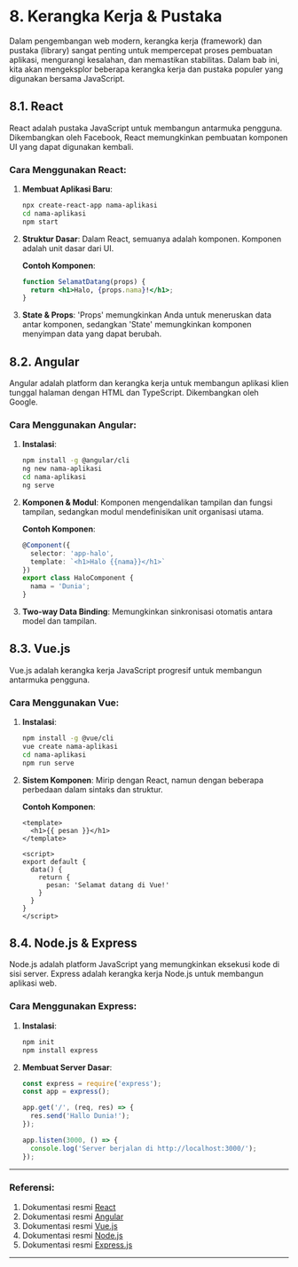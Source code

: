 # 8. Kerangka Kerja & Pustaka

Dalam pengembangan web modern, kerangka kerja (framework) dan pustaka (library) sangat penting untuk mempercepat proses pembuatan aplikasi, mengurangi kesalahan, dan memastikan stabilitas. Dalam bab ini, kita akan mengeksplor beberapa kerangka kerja dan pustaka populer yang digunakan bersama JavaScript.

## 8.1. React

React adalah pustaka JavaScript untuk membangun antarmuka pengguna. Dikembangkan oleh Facebook, React memungkinkan pembuatan komponen UI yang dapat digunakan kembali.

### Cara Menggunakan React:

1. **Membuat Aplikasi Baru**:
   ```bash
   npx create-react-app nama-aplikasi
   cd nama-aplikasi
   npm start
   ```

2. **Struktur Dasar**: Dalam React, semuanya adalah komponen. Komponen adalah unit dasar dari UI.

   **Contoh Komponen**:
   ```jsx
   function SelamatDatang(props) {
     return <h1>Halo, {props.nama}!</h1>;
   }
   ```

3. **State & Props**: 'Props' memungkinkan Anda untuk meneruskan data antar komponen, sedangkan 'State' memungkinkan komponen menyimpan data yang dapat berubah.


## 8.2. Angular

Angular adalah platform dan kerangka kerja untuk membangun aplikasi klien tunggal halaman dengan HTML dan TypeScript. Dikembangkan oleh Google.

### Cara Menggunakan Angular:

1. **Instalasi**:
   ```bash
   npm install -g @angular/cli
   ng new nama-aplikasi
   cd nama-aplikasi
   ng serve
   ```

2. **Komponen & Modul**: Komponen mengendalikan tampilan dan fungsi tampilan, sedangkan modul mendefinisikan unit organisasi utama.

   **Contoh Komponen**:
   ```typescript
   @Component({
     selector: 'app-halo',
     template: `<h1>Halo {{nama}}</h1>`
   })
   export class HaloComponent {
     nama = 'Dunia';
   }
   ```

3. **Two-way Data Binding**: Memungkinkan sinkronisasi otomatis antara model dan tampilan.


## 8.3. Vue.js

Vue.js adalah kerangka kerja JavaScript progresif untuk membangun antarmuka pengguna.

### Cara Menggunakan Vue:

1. **Instalasi**:
   ``` bash
   npm install -g @vue/cli
   vue create nama-aplikasi
   cd nama-aplikasi
   npm run serve
   ```

2. **Sistem Komponen**: Mirip dengan React, namun dengan beberapa perbedaan dalam sintaks dan struktur.

   **Contoh Komponen**:
   ```vue
   <template>
     <h1>{{ pesan }}</h1>
   </template>

   <script>
   export default {
     data() {
       return {
         pesan: 'Selamat datang di Vue!'
       }
     }
   }
   </script>
   ```


## 8.4. Node.js & Express

Node.js adalah platform JavaScript yang memungkinkan eksekusi kode di sisi server. Express adalah kerangka kerja Node.js untuk membangun aplikasi web.

### Cara Menggunakan Express:

1. **Instalasi**:
   ```bash
   npm init
   npm install express
   ```

2. **Membuat Server Dasar**:
   ```javascript
   const express = require('express');
   const app = express();

   app.get('/', (req, res) => {
     res.send('Hallo Dunia!');
   });

   app.listen(3000, () => {
     console.log('Server berjalan di http://localhost:3000/');
   });
   ```


---

### Referensi:

1. Dokumentasi resmi [React](https://reactjs.org/)
2. Dokumentasi resmi [Angular](https://angular.io/)
3. Dokumentasi resmi [Vue.js](https://vuejs.org/)
4. Dokumentasi resmi [Node.js](https://nodejs.org/)
5. Dokumentasi resmi [Express.js](https://expressjs.com/)

---